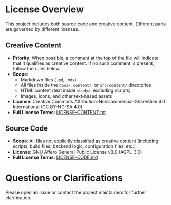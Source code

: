 # License Overview
This project includes both source code and creative content. Different parts are governed by different licenses.

## Creative Content
- **Priority**: When possible, a comment at the top of the file will indicate that it qualifies as creative content. If no such comment is present, follow the rules below.
- **Scope**:  
  - Markdown files (`.md`, `.mdx`)
  - All files inside the `docs/`, `content/`, or `src/content/` directories
  - HTML content (text inside `<body>`, excluding scripts)
  - Images, icons, and other text-based assets
- **License**: Creative Commons Attribution-NonCommercial-ShareAlike 4.0 International (CC BY-NC-SA 4.0)  
- **Full License Terms**: [LICENSE-CONTENT.txt](./LICENSE-CONTENT.txt)

## Source Code
- **Scope**: All files not explicitly classified as creative content (including scripts, build files, backend logic, configuration files, etc.)
- **License**: GNU Affero General Public License v3.0 (AGPL-3.0)  
- **Full License Terms**: [LICENSE-CODE.md](./LICENSE-CODE.md)

# Questions or Clarifications
Please open an issue or contact the project maintainers for further clarification.
